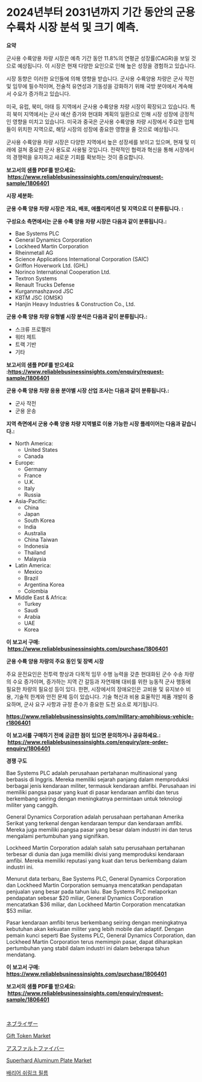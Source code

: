 <p><h1>2024년부터 2031년까지 기간 동안의 군용 수륙차 시장 분석 및 크기 예측.</h1></p><p><strong>요약</strong></p>
<p><p>군사용 수륙양용 차량 시장은 예측 기간 동안 11.8%의 연평균 성장률(CAGR)을 보일 것으로 예상됩니다. 이 시장은 현재 다양한 요인으로 인해 높은 성장을 경험하고 있습니다.</p><p>시장 동향은 이러한 요인들에 의해 영향을 받습니다. 군사용 수륙양용 차량은 군사 작전 및 임무에 필수적이며, 전술적 유연성과 기동성을 강화하기 위해 국방 분야에서 계속해서 수요가 증가하고 있습니다.</p><p>미국, 유럽, 북미, 아태 등 지역에서 군사용 수륙양용 차량 시장이 확장되고 있습니다. 특히 북미 지역에서는 군사 예산 증가와 현대화 계획의 일환으로 인해 시장 성장에 긍정적인 영향을 미치고 있습니다. 미국과 중국은 군사용 수륙양용 차량 시장에서 주요한 업체들이 위치한 지역으로, 해당 시장의 성장에 중요한 영향을 줄 것으로 예상됩니다.</p><p>군사용 수륙양용 차량 시장은 다양한 지역에서 높은 성장세를 보이고 있으며, 현재 및 미래에 걸쳐 중요한 군사 용도로 사용될 것입니다. 전략적인 협력과 혁신을 통해 시장에서의 경쟁력을 유지하고 새로운 기회를 확보하는 것이 중요합니다.</p></p>
<p><strong>보고서의 샘플 PDF를 받으세요: &nbsp;<a href="https://www.reliablebusinessinsights.com/enquiry/request-sample/1806401">https://www.reliablebusinessinsights.com/enquiry/request-sample/1806401</a></strong></p>
<p><strong>시장 세분화:</strong></p>
<p><strong> 군용 수륙 양용 차량 시장은 개요, 배포, 애플리케이션 및 지역으로 더 분류됩니다. :</strong></p>
<p><strong>구성요소 측면에서는 군용 수륙 양용 차량 시장은 다음과 같이 분류됩니다.:</strong></p>
<p><ul><li>Bae Systems PLC</li><li>General Dynamics Corporation</li><li>Lockheed Martin Corporation</li><li>Rheinmetall AG</li><li>Science Applications International Corporation (SAIC)</li><li>Griffon Hoverwork Ltd. (GHL)</li><li>Norinco International Cooperation Ltd.</li><li>Textron Systems</li><li>Renault Trucks Defense</li><li>Kurganmashzavod JSC</li><li>KBTM JSC (OMSK)</li><li>Hanjin Heavy Industries & Construction Co., Ltd.</li></ul></p>
<p><strong> 군용 수륙 양용 차량 유형별 시장 분석은 다음과 같이 분류됩니다.:</strong></p>
<p><ul><li>스크류 프로펠러</li><li>워터 제트</li><li>트랙 기반</li><li>기타</li></ul></p>
<p><strong>보고서의 샘플 PDF를 받으세요 :<a href="https://www.reliablebusinessinsights.com/enquiry/request-sample/1806401">https://www.reliablebusinessinsights.com/enquiry/request-sample/1806401</a></strong></p>
<p><strong> 군용 수륙 양용 차량 응용 분야별 시장 산업 조사는 다음과 같이 분류됩니다.:</strong></p>
<p><ul><li>군사 작전</li><li>군용 운송</li></ul></p>
<p><strong>지역 측면에서 군용 수륙 양용 차량 지역별로 이용 가능한 시장 플레이어는 다음과 같습니다.:</strong></p>
<p><ul>
    <li>
        North America:
        <ul>
            <li>United States</li>
            <li>Canada</li>
        </ul>
    </li>
    <li>
        Europe:
        <ul>
            <li>Germany</li>
            <li>France</li>
            <li>U.K.</li>
            <li>Italy</li>
            <li>Russia</li>
        </ul>
    </li>
    <li>
        Asia-Pacific:
        <ul>
            <li>China</li>
            <li>Japan</li>
            <li>South Korea</li>
            <li>India</li>
            <li>Australia</li>
            <li>China Taiwan</li>
            <li>Indonesia</li>
            <li>Thailand</li>
            <li>Malaysia</li>
        </ul>
    </li>
    <li>
        Latin America:
        <ul>
            <li>Mexico</li>
            <li>Brazil</li>
            <li>Argentina Korea</li>
            <li>Colombia</li>
        </ul>
    </li>
    <li>
        Middle East & Africa:
        <ul>
            <li>Turkey</li>
            <li>Saudi</li>
            <li>Arabia</li>
            <li>UAE</li>
            <li>Korea</li>
        </ul>
    </li>
    </ul></p>
<p><strong>이 보고서 구매: &nbsp;<a href="https://www.reliablebusinessinsights.com/purchase/1806401">https://www.reliablebusinessinsights.com/purchase/1806401</a></strong></p>
<p><strong>군용 수륙 양용 차량의 주요 동인 및 장벽 시장</strong></p>
<p><p>주요 운전요인은 전투력 향상과 다목적 임무 수행 능력을 갖춘 현대화된 군수 수송 차량의 수요 증가이며, 증가하는 지역 간 갈등과 자연재해 대비를 위한 능동적 군사 행동에 필요한 차량의 필요성 등이 있다. 한편, 시장에서의 장애요인은 고비용 및 유지보수 비용, 기술적 한계와 안전 문제 등이 있습니다. 기술 혁신과 비용 효율적인 제품 개발이 중요하며, 군사 요구 사항과 규정 준수가 중요한 도전 요소로 제기됩니다.</p></p>
<p><strong><a href="https://www.reliablebusinessinsights.com/military-amphibious-vehicle-r1806401">https://www.reliablebusinessinsights.com/military-amphibious-vehicle-r1806401</a></strong></p>
<p><strong>이 보고서를 구매하기 전에 궁금한 점이 있으면 문의하거나 공유하세요.: &nbsp;<a href="https://www.reliablebusinessinsights.com/enquiry/pre-order-enquiry/1806401">https://www.reliablebusinessinsights.com/enquiry/pre-order-enquiry/1806401</a></strong></p>
<p><strong>경쟁 구도</strong></p>
<p><p>Bae Systems PLC adalah perusahaan pertahanan multinasional yang berbasis di Inggris. Mereka memiliki sejarah panjang dalam memproduksi berbagai jenis kendaraan militer, termasuk kendaraan amfibi. Perusahaan ini memiliki pangsa pasar yang kuat di pasar kendaraan amfibi dan terus berkembang seiring dengan meningkatnya permintaan untuk teknologi militer yang canggih.</p><p>General Dynamics Corporation adalah perusahaan pertahanan Amerika Serikat yang terkenal dengan kendaraan tempur dan kendaraan amfibi. Mereka juga memiliki pangsa pasar yang besar dalam industri ini dan terus mengalami pertumbuhan yang signifikan.</p><p>Lockheed Martin Corporation adalah salah satu perusahaan pertahanan terbesar di dunia dan juga memiliki divisi yang memproduksi kendaraan amfibi. Mereka memiliki reputasi yang kuat dan terus berkembang dalam industri ini.</p><p>Menurut data terbaru, Bae Systems PLC, General Dynamics Corporation dan Lockheed Martin Corporation semuanya mencatatkan pendapatan penjualan yang besar pada tahun lalu. Bae Systems PLC melaporkan pendapatan sebesar $20 miliar, General Dynamics Corporation mencatatkan $36 miliar, dan Lockheed Martin Corporation mencatatkan $53 miliar.</p><p>Pasar kendaraan amfibi terus berkembang seiring dengan meningkatnya kebutuhan akan kekuatan militer yang lebih mobile dan adaptif. Dengan pemain kunci seperti Bae Systems PLC, General Dynamics Corporation, dan Lockheed Martin Corporation terus memimpin pasar, dapat diharapkan pertumbuhan yang stabil dalam industri ini dalam beberapa tahun mendatang.</p></p>
<p><strong>이 보고서 구매: &nbsp; <a href="https://www.reliablebusinessinsights.com/purchase/1806401">https://www.reliablebusinessinsights.com/purchase/1806401</a></strong></p>
<p><strong>보고서의 샘플 PDF를 받으세요: &nbsp;<a href="https://www.reliablebusinessinsights.com/enquiry/request-sample/1806401">https://www.reliablebusinessinsights.com/enquiry/request-sample/1806401</a></strong><strong></strong></p>
<p>&nbsp;</p>
<p><p><a href="https://github.com/GiovaniLeannon/Market-Research-Report-List-1/blob/main/955572880051.md">ネブライザー</a></p><p><a href="https://issuu.com/reportprime-2/docs/gift-token-market-size-2030.pptx">Gift Token Market</a></p><p><a href="https://medium.com/@reyeshowell655/%E3%82%A2%E3%82%B9%E3%83%95%E3%82%A1%E3%83%AB%E3%83%88%E3%83%95%E3%82%A1%E3%82%A4%E3%83%90%E3%83%BC%E3%83%9E%E3%83%BC%E3%82%B1%E3%83%83%E3%83%88-%E7%AB%B6%E4%BA%89%E5%88%86%E6%9E%90-%E5%B8%82%E5%A0%B4%E5%8B%95%E5%90%91-2031%E5%B9%B4%E3%81%BE%E3%81%A7%E3%81%AE%E4%BA%88%E6%B8%AC-08fb5504a107">アスファルトファイバー</a></p><p><a href="https://www.linkedin.com/pulse/global-superhard-aluminum-plate-market-types-applications-nhbgf">Superhard Aluminum Plate Market</a></p><p><a href="https://github.com/rcabello548/Market-Research-Report-List-1/blob/main/689992174786.md">배리어 쉬링크 필름</a></p></p>